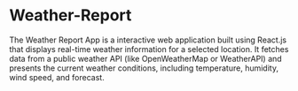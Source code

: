 # Weather-Report
The Weather Report App is a  interactive web application built using React.js that displays real-time weather information for a selected location. It fetches data from a public weather API (like OpenWeatherMap or WeatherAPI) and presents the current weather conditions, including temperature, humidity, wind speed, and forecast.
